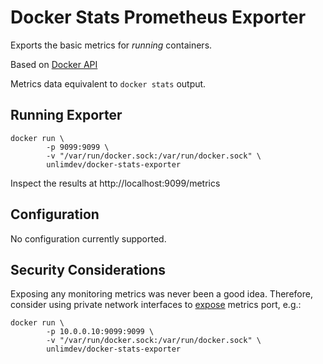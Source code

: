 # Docker Stats Prometheus Exporter

Exports the basic metrics for *running* containers.

Based on [Docker API](https://docs.docker.com/engine/api/v1.43/#tag/Container/operation/ContainerList)

Metrics data equivalent to `docker stats` output.


## Running Exporter

```shell
docker run \
        -p 9099:9099 \
        -v "/var/run/docker.sock:/var/run/docker.sock" \
        unlimdev/docker-stats-exporter
```

Inspect the results at http://localhost:9099/metrics

## Configuration

No configuration currently supported.

## Security Considerations

Exposing any monitoring metrics was never been a good idea.
Therefore, consider using private network interfaces to [expose](https://docs.docker.com/network/#published-ports) metrics port, e.g.:

```shell
docker run \
        -p 10.0.0.10:9099:9099 \
        -v "/var/run/docker.sock:/var/run/docker.sock" \
        unlimdev/docker-stats-exporter
```

